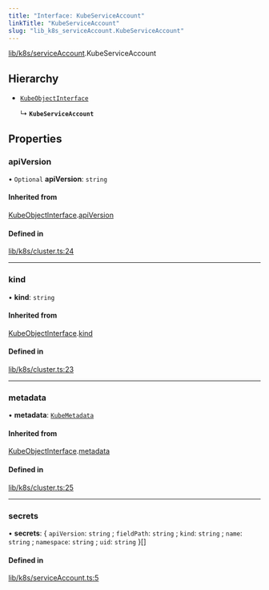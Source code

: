 ```yaml
---
title: "Interface: KubeServiceAccount"
linkTitle: "KubeServiceAccount"
slug: "lib_k8s_serviceAccount.KubeServiceAccount"
---
```


[lib/k8s/serviceAccount](../modules/lib_k8s_serviceAccount.md).KubeServiceAccount

## Hierarchy

- [`KubeObjectInterface`](lib_k8s_cluster.KubeObjectInterface.md)

  ↳ **`KubeServiceAccount`**

## Properties

### apiVersion

• `Optional` **apiVersion**: `string`

#### Inherited from

[KubeObjectInterface](lib_k8s_cluster.KubeObjectInterface.md).[apiVersion](lib_k8s_cluster.KubeObjectInterface.md#apiversion)

#### Defined in

[lib/k8s/cluster.ts:24](https://github.com/kinvolk/headlamp/blob/16fcc2a7/frontend/src/lib/k8s/cluster.ts#L24)

___

### kind

• **kind**: `string`

#### Inherited from

[KubeObjectInterface](lib_k8s_cluster.KubeObjectInterface.md).[kind](lib_k8s_cluster.KubeObjectInterface.md#kind)

#### Defined in

[lib/k8s/cluster.ts:23](https://github.com/kinvolk/headlamp/blob/16fcc2a7/frontend/src/lib/k8s/cluster.ts#L23)

___

### metadata

• **metadata**: [`KubeMetadata`](lib_k8s_cluster.KubeMetadata.md)

#### Inherited from

[KubeObjectInterface](lib_k8s_cluster.KubeObjectInterface.md).[metadata](lib_k8s_cluster.KubeObjectInterface.md#metadata)

#### Defined in

[lib/k8s/cluster.ts:25](https://github.com/kinvolk/headlamp/blob/16fcc2a7/frontend/src/lib/k8s/cluster.ts#L25)

___

### secrets

• **secrets**: { `apiVersion`: `string` ; `fieldPath`: `string` ; `kind`: `string` ; `name`: `string` ; `namespace`: `string` ; `uid`: `string`  }[]

#### Defined in

[lib/k8s/serviceAccount.ts:5](https://github.com/kinvolk/headlamp/blob/16fcc2a7/frontend/src/lib/k8s/serviceAccount.ts#L5)
